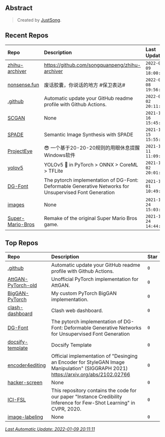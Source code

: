 ## Abstract
> Created by [JustSong](https://github.com/songquanpeng).

## Recent Repos
|Repo|Description|Last Update|
|:--|:--|:--|
|[zhihu-archiver](https://github.com/justsong-lab/zhihu-archiver)|https://github.com/songquanpeng/zhihu-archiver|`2022-01-09 18:00:08`|
|[nonsense.fun](https://github.com/justsong-lab/nonsense.fun)|废话胶囊，你说话的地方 #保卫表达#|`2022-01-08 19:56:51`|
|[.github](https://github.com/justsong-lab/.github)|Automatic update your GitHub readme profile with Github Actions.|`2022-01-02 20:11:02`|
|[SCGAN](https://github.com/justsong-lab/SCGAN)|None|`2021-12-16 15:45:48`|
|[SPADE](https://github.com/justsong-lab/SPADE)|Semantic Image Synthesis with SPADE|`2021-12-15 15:55:25`|
|[ProjectEye](https://github.com/justsong-lab/ProjectEye)|😎 一个基于20-20-20规则的用眼休息提醒Windows软件|`2021-12-11 11:09:28`|
|[yolov5](https://github.com/justsong-lab/yolov5)|YOLOv5 🚀 in PyTorch > ONNX > CoreML > TFLite|`2021-12-02 20:01:07`|
|[DG-Font](https://github.com/justsong-lab/DG-Font)|The pytorch implementation of  DG-Font: Deformable Generative Networks for Unsupervised Font Generation|`2021-12-01 10:49:27`|
|[images](https://github.com/justsong-lab/images)|None|`2021-11-24 15:03:32`|
|[Super-Mario-Bros](https://github.com/justsong-lab/Super-Mario-Bros)|Remake of the original Super Mario Bros game.|`2021-11-24 14:44:20`|

## Top Repos
|Repo|Description|Star|
|:--|:--|:--|
|[.github](https://github.com/justsong-lab/.github)|Automatic update your GitHub readme profile with Github Actions.|`0`|
|[AttGAN-PyTorch-old](https://github.com/justsong-lab/AttGAN-PyTorch-old)|Unofficial PyTorch implementation for AttGAN.|`0`|
|[BigGAN-PyTorch](https://github.com/justsong-lab/BigGAN-PyTorch)|My custom PyTorch BigGAN implementation.|`0`|
|[clash-dashboard](https://github.com/justsong-lab/clash-dashboard)|Clash web dashboard.|`0`|
|[DG-Font](https://github.com/justsong-lab/DG-Font)|The pytorch implementation of  DG-Font: Deformable Generative Networks for Unsupervised Font Generation|`0`|
|[docsify-template](https://github.com/justsong-lab/docsify-template)|Docsify Template|`0`|
|[encoder4editing](https://github.com/justsong-lab/encoder4editing)|Official implementation of "Desinging an Encoder for StyleGAN Image Manipulation"  (SIGGRAPH 2021) https://arxiv.org/abs/2102.02766|`0`|
|[hacker-screen](https://github.com/justsong-lab/hacker-screen)|None|`0`|
|[ICI-FSL](https://github.com/justsong-lab/ICI-FSL)|This repository contains the code for our paper "Instance Credibility Inference for Few-Shot Learning" in CVPR, 2020.|`0`|
|[image-labeling](https://github.com/justsong-lab/image-labeling)|None|`0`|



*[Last Automatic Update: 2022-01-09 20:11:11](https://github.com/justsong-lab/.github)*
